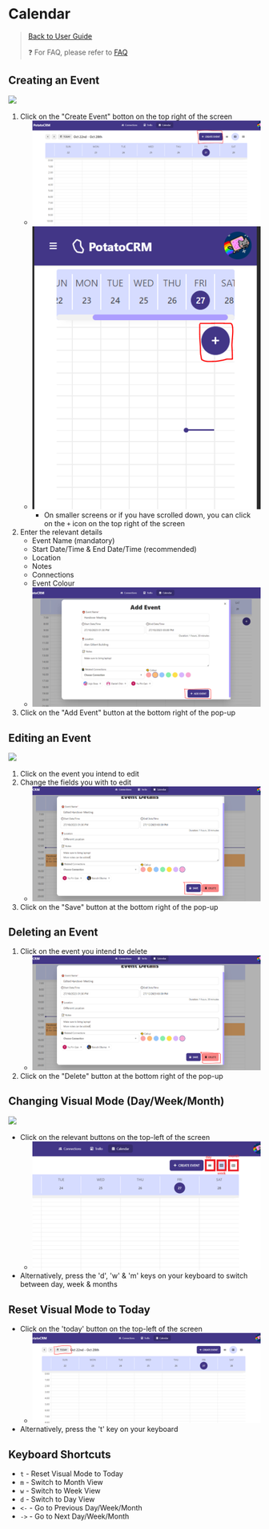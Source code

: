 # Calendar

> [Back to User Guide](/docs/)
>
> ❓ For FAQ, please refer to [FAQ](/docs/faq.md)

## Creating an Event

![](/readme-images/event_creation.gif)

1. Click on the "Create Event" botton on the top right of the screen
   - ![](/readme-images/create_event_btn.png)
   - ![](/readme-images/create_event_btn_small.png)
     - On smaller screens or if you have scrolled down, you can click on the `+` icon on the top right of the screen
2. Enter the relevant details
   - Event Name (mandatory)
   - Start Date/Time & End Date/Time (recommended)
   - Location
   - Notes
   - Connections
   - Event Colour
   - ![](../readme-images/event_creation_modal.png)
3. Click on the "Add Event" button at the bottom right of the pop-up

## Editing an Event

![](/readme-images/event_editing.gif)

1. Click on the event you intend to edit
2. Change the fields you with to edit
   - ![](../readme-images/edit_event.png)
3. Click on the "Save" button at the bottom right of the pop-up

## Deleting an Event

1. Click on the event you intend to delete
   - ![](../readme-images/delete_event.png)
2. Click on the "Delete" button at the bottom right of the pop-up

## Changing Visual Mode (Day/Week/Month)

![](/readme-images/event_visual_mode.gif)

- Click on the relevant buttons on the top-left of the screen
  - ![](/readme-images/day_week_month.png)
- Alternatively, press the 'd', 'w' & 'm' keys on your keyboard to switch between day, week & months

## Reset Visual Mode to Today

- Click on the 'today' button on the top-left of the screen
  - ![](../readme-images/today_btn.png)
- Alternatively, press the 't' key on your keyboard

## Keyboard Shortcuts

- `t` - Reset Visual Mode to Today
- `m` - Switch to Month View
- `w` - Switch to Week View
- `d` - Switch to Day View
- `<-` - Go to Previous Day/Week/Month
- `->` - Go to Next Day/Week/Month